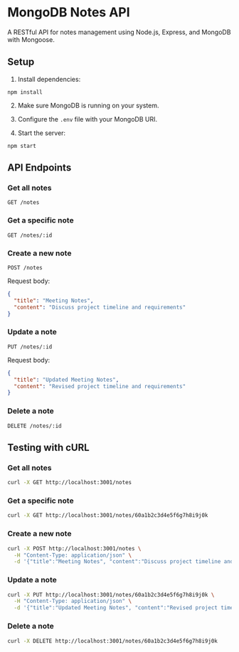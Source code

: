 # MongoDB Notes API

A RESTful API for notes management using Node.js, Express, and MongoDB with Mongoose.

## Setup

1. Install dependencies:
```
npm install
```

2. Make sure MongoDB is running on your system.

3. Configure the `.env` file with your MongoDB URI.

4. Start the server:
```
npm start
```

## API Endpoints

### Get all notes
```
GET /notes
```

### Get a specific note
```
GET /notes/:id
```

### Create a new note
```
POST /notes
```
Request body:
```json
{
  "title": "Meeting Notes",
  "content": "Discuss project timeline and requirements"
}
```

### Update a note
```
PUT /notes/:id
```
Request body:
```json
{
  "title": "Updated Meeting Notes",
  "content": "Revised project timeline and requirements"
}
```

### Delete a note
```
DELETE /notes/:id
```

## Testing with cURL

### Get all notes
```bash
curl -X GET http://localhost:3001/notes
```

### Get a specific note
```bash
curl -X GET http://localhost:3001/notes/60a1b2c3d4e5f6g7h8i9j0k
```

### Create a new note
```bash
curl -X POST http://localhost:3001/notes \
  -H "Content-Type: application/json" \
  -d '{"title":"Meeting Notes", "content":"Discuss project timeline and requirements"}'
```

### Update a note
```bash
curl -X PUT http://localhost:3001/notes/60a1b2c3d4e5f6g7h8i9j0k \
  -H "Content-Type: application/json" \
  -d '{"title":"Updated Meeting Notes", "content":"Revised project timeline and requirements"}'
```

### Delete a note
```bash
curl -X DELETE http://localhost:3001/notes/60a1b2c3d4e5f6g7h8i9j0k
```
